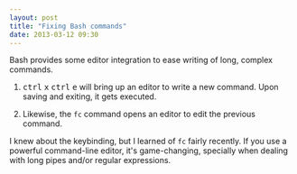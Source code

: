 ```yaml
---
layout: post
title: "Fixing Bash commands"
date: 2013-03-12 09:30
---
```


Bash provides some editor integration to ease writing of long, complex commands.

1.  <kbd>ctrl</kbd> <kbd>x</kbd> <kbd>ctrl</kbd> <kbd>e</kbd> will bring up an
editor to write a new command. Upon saving and exiting, it gets executed.

2.  Likewise, the `fc` command opens an editor to edit the previous command.

I knew about the keybinding, but I learned of `fc` fairly recently. If you use a
powerful command-line editor, it's game-changing, specially when dealing with
long pipes and/or regular expressions.
